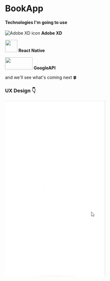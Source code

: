 # BookApp

#### Technologies I'm going to use


![Adobe XD icon](https://avatars2.githubusercontent.com/u/41522403?s=40&v=4)
**Adobe XD**

<img src="http://www.spurtreetech.com/wp-content/uploads/2017/12/react-native-logo.png" width="40" height="40" /> **React Native**

<img src="https://i1.wp.com/www.amorfati-journal.com/wp-content/uploads/2018/08/google-books-logo-przezroczyste.png" width="90" height="40" /> **GoogleAPI**

and we'll see what's coming next 🍀

### UX Design 👇

![gif showing UX design](toreadme.gif)
